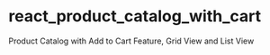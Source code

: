 # react_product_catalog_with_cart
Product Catalog with Add to Cart Feature, Grid View and List View
